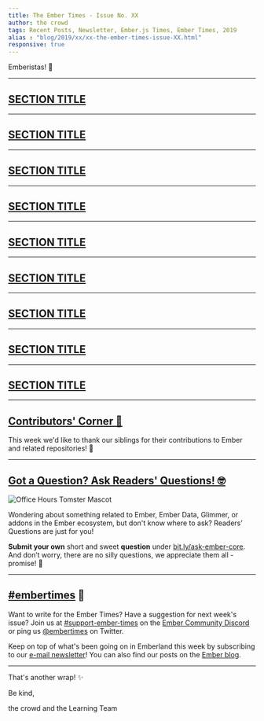 ```yaml
---
title: The Ember Times - Issue No. XX
author: the crowd
tags: Recent Posts, Newsletter, Ember.js Times, Ember Times, 2019
alias : "blog/2019/xx/xx-the-ember-times-issue-XX.html"
responsive: true
---
```


<SAYING-HELLO-IN-YOUR-FAVORITE-LANGUAGE> Emberistas! 🐹

<SOME-INTRO-HERE-TO-KEEP-THEM-SUBSCRIBERS-READING>

---

## [SECTION TITLE](#section-url)


---

## [SECTION TITLE](#section-url)


---

## [SECTION TITLE](#section-url)


---

## [SECTION TITLE](#section-url)


---

## [SECTION TITLE](#section-url)


---

## [SECTION TITLE](#section-url)


---

## [SECTION TITLE](#section-url)


---

## [SECTION TITLE](#section-url)


---

## [SECTION TITLE](#section-url)


---


## [Contributors' Corner 👏](https://guides.emberjs.com/release/contributing/repositories/)

<p>This week we'd like to thank our siblings for their contributions to Ember and related repositories! 💖</p>

---

## [Got a Question? Ask Readers' Questions! 🤓](https://docs.google.com/forms/d/e/1FAIpQLScqu7Lw_9cIkRtAiXKitgkAo4xX_pV1pdCfMJgIr6Py1V-9Og/viewform)

<div class="blog-row">
  <img class="float-right small transparent padded" alt="Office Hours Tomster Mascot" title="Readers' Questions" src="/images/tomsters/officehours.png" />

  <p>Wondering about something related to Ember, Ember Data, Glimmer, or addons in the Ember ecosystem, but don't know where to ask? Readers’ Questions are just for you!</p>

<p><strong>Submit your own</strong> short and sweet <strong>question</strong> under <a href="https://bit.ly/ask-ember-core" target="rq">bit.ly/ask-ember-core</a>. And don’t worry, there are no silly questions, we appreciate them all - promise! 🤞</p>

</div>

---

## [#embertimes](https://emberjs.com/blog/tags/newsletter.html) 📰

Want to write for the Ember Times? Have a suggestion for next week's issue? Join us at [#support-ember-times](https://discordapp.com/channels/480462759797063690/485450546887786506) on the [Ember Community Discord](https://discordapp.com/invite/zT3asNS) or ping us [@embertimes](https://twitter.com/embertimes) on Twitter.

Keep on top of what's been going on in Emberland this week by subscribing to our [e-mail newsletter](https://the-emberjs-times.ongoodbits.com/)! You can also find our posts on the [Ember blog](https://emberjs.com/blog/tags/newsletter.html).

---


That's another wrap! ✨

Be kind,

the crowd and the Learning Team

